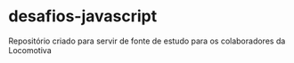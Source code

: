 # desafios-javascript
Repositório criado para servir de fonte de estudo para os colaboradores da Locomotiva
